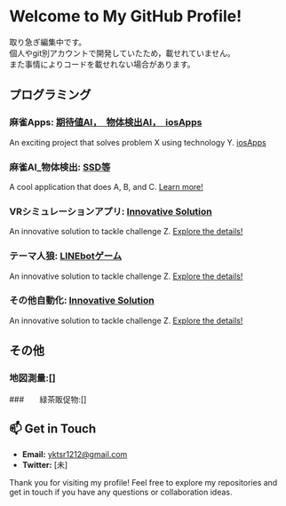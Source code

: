 # Welcome to My GitHub Profile!

取り急ぎ編集中です。  
個人やgit別アカウントで開発していたため，載せれていません。　  
また事情によりコードを載せれない場合があります。  

## プログラミング

### 麻雀Apps: [期待値AI，　物体検出AI，　iosApps](https://github.com/yourusername/awesome-project)
An exciting project that solves problem X using technology Y. [iosApps ](https://github.com/yourusername/awesome-project)

### 麻雀AI_物体検出: [SSD等](https://github.com/yourusername/cool-app)
A cool application that does A, B, and C. [Learn more!](https://github.com/yourusername/cool-app)

### VRシミュレーションアプリ: [Innovative Solution](https://github.com/yourusername/innovative-solution)
An innovative solution to tackle challenge Z. [Explore the details!](https://github.com/yourusername/innovative-solution)

### テーマ人狼: [LINEbotゲーム](https://github.com/yourusername/innovative-solution)
An innovative solution to tackle challenge Z. [Explore the details!](https://github.com/yourusername/innovative-solution)

### その他自動化: [Innovative Solution](https://github.com/yourusername/innovative-solution)
An innovative solution to tackle challenge Z. [Explore the details!](https://github.com/yourusername/innovative-solution)


## その他

### 地図測量:[]

###　　緑茶販促物:[]



## 📫 Get in Touch

- **Email:** [yktsr1212@gmail.com](mailto:yktsr1212@gmail.com)
- **Twitter:** [未]

Thank you for visiting my profile! Feel free to explore my repositories and get in touch if you have any questions or collaboration ideas.

